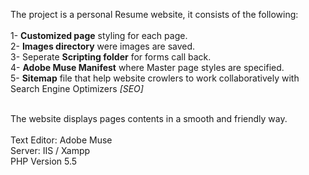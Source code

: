 The project is a personal Resume website, it consists of the following:<br><br>
1- <b>Customized page</b> styling for each page.<br>
2- <b>Images directory</b> were images are saved.<br>
3- Seperate <b>Scripting folder</b> for forms call back.<br>
4- <b>Adobe Muse Manifest</b> where Master page styles are specified. <br>
5- <b>Sitemap</b> file that help website crowlers to work collaboratively with Search Engine Optimizers <i>[SEO]</i>
<br><br>

The website displays pages contents in a smooth and friendly way.
<br><br>
Text Editor: Adobe Muse<br>
Server: IIS / Xampp<br>
PHP Version 5.5<br>
